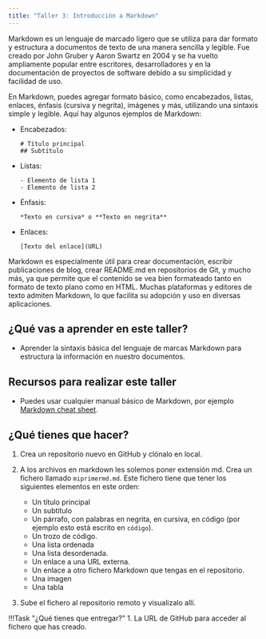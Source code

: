 ```yaml
---
title: "Taller 3: Introducción a Markdown"
---
```


Markdown es un lenguaje de marcado ligero que se utiliza para dar formato y estructura a documentos de texto de una manera sencilla y legible. Fue creado por John Gruber y Aaron Swartz en 2004 y se ha vuelto ampliamente popular entre escritores, desarrolladores y en la documentación de proyectos de software debido a su simplicidad y facilidad de uso.

En Markdown, puedes agregar formato básico, como encabezados, listas, enlaces, énfasis (cursiva y negrita), imágenes y más, utilizando una sintaxis simple y legible. Aquí hay algunos ejemplos de Markdown:

- Encabezados:
  ```
  # Título principal
  ## Subtítulo
  ```

- Listas:
  ```
  - Elemento de lista 1
  - Elemento de lista 2
  ```

- Énfasis:
  ```
  *Texto en cursiva* o **Texto en negrita**
  ```

- Enlaces:
  ```
  [Texto del enlace](URL)
  ```

Markdown es especialmente útil para crear documentación, escribir publicaciones de blog, crear README.md en repositorios de Git, y mucho más, ya que permite que el contenido se vea bien formateado tanto en formato de texto plano como en HTML. Muchas plataformas y editores de texto admiten Markdown, lo que facilita su adopción y uso en diversas aplicaciones.

## ¿Qué vas a aprender en este taller?

* Aprender la sintaxis básica del lenguaje de marcas Markdown para estructura la información en nuestro documentos.


## Recursos para realizar este taller

* Puedes usar cualquier manual básico de Markdown, por ejemplo [Markdown cheat sheet](https://www.markdownguide.org/cheat-sheet/).

## ¿Qué tienes que hacer?

  1. Crea un repositorio nuevo en GitHub y clónalo en local.
  2. A los archivos en markdown les solemos poner extensión md. Crea un fichero llamado `miprimermd.md`. Este fichero tiene que tener los siguientes elementos en este orden:

     * Un título principal
     * Un subtítulo
     * Un párrafo, con palabras en negrita, en cursiva, en código (por ejemplo esto está escrito en `código`).
     * Un trozo de código.
     * Una lista ordenada
     * Una lista desordenada.
     * Un enlace a una URL externa.
     * Un enlace a otro fichero Markdown que tengas en el repositorio.
     * Una imagen
     * Una tabla

  3. Sube el fichero al repositorio remoto y visualizalo allí.


!!!Task "¿Qué tienes que entregar?"
    1. La URL de GitHub para acceder al fichero que has creado.
